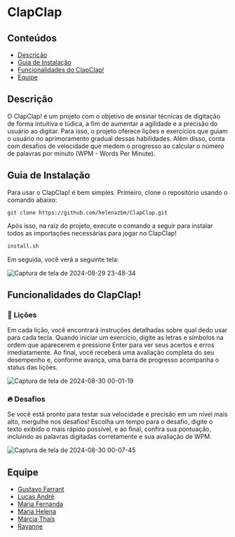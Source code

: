 # ClapClap

## Conteúdos
- [Descrição](#descrição)
- [Guia de Instalação](#guia-de-instalação)
- [Funcionalidades do ClapClap!](#funcionalidades-do-clapclap)
- [Equipe](#equipe)

## Descrição
O ClapClap! é um projeto com o objetivo de ensinar técnicas de digitação de forma intuitiva e lúdica, a fim de aumentar a agilidade e a precisão do usuário ao digitar. Para isso, o projeto oferece lições e exercícios que guiam o usuário no aprimoramento gradual dessas habilidades. Além disso, conta com desafios de velocidade que medem o progresso ao calcular o número de palavras por minuto (WPM - Words Per Minute).

## Guia de Instalação
Para usar o ClapClap! é bem simples. Primeiro, clone o repositório usando o comando abaixo:
```
git clone https://github.com/helenazbm/ClapClap.git
```
Após isso, na raiz do projeto, execute o comando a seguir para instalar todos as importações necessárias para jogar no ClapClap!
```bash
install.sh
```
Em seguida, você verá a seguinte tela:

![Captura de tela de 2024-08-29 23-48-34](https://github.com/user-attachments/assets/4c4ec094-b330-4a10-918a-d96166cf0c7c)

## Funcionalidades do ClapClap!
### 🏁 Lições
Em cada lição, você encontrará instruções detalhadas sobre qual dedo usar para cada tecla. Quando iniciar um exercício, digite as letras e símbolos na ordem que aparecerem e pressione Enter para ver seus acertos e erros imediatamente. Ao final, você receberá uma avaliação completa do seu desempenho e, conforme avança, uma barra de progresso acompanha o status das lições. 

![Captura de tela de 2024-08-30 00-01-19](https://github.com/user-attachments/assets/c0e2ce6d-4e79-4f90-8817-55883e31c265)

### 🔥 Desafios
Se você está pronto para testar sua velocidade e precisão em um nível mais alto, mergulhe nos desafios! Escolha um tempo para o desafio, digite o texto exibido o mais rápido possível, e ao final, confira sua pontuação, incluindo as palavras digitadas corretamente e sua avaliação de WPM.

![Captura de tela de 2024-08-30 00-07-45](https://github.com/user-attachments/assets/9b6bd69d-d124-4681-898f-070008938e82)

## Equipe
- [Gustavo Farrant](https://github.com/GustavoFarrant)
- [Lucas André](https://github.com/lucsa-a)
- [Maria Fernanda](https://github.com/MFernandaRicarte)
- [Maria Helena](https://github.com/helenazbm)
- [Márcia Thaís](https://github.com/marseathais)
- [Rayanne](https://github.com/rayanne-on)
